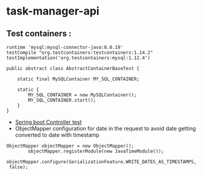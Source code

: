 # task-manager-api

## Test containers :

```
runtime 'mysql:mysql-connector-java:8.0.19'
testCompile "org.testcontainers:testcontainers:1.14.2"
testImplementation('org.testcontainers:mysql:1.12.4') 
```

```
public abstract class AbstractContainerBaseTest {

    static final MySQLContainer MY_SQL_CONTAINER;

    static {
        MY_SQL_CONTAINER = new MySQLContainer();
        MY_SQL_CONTAINER.start();
    }
}
```

- [Spring boot Controller test](https://spring.io/guides/gs/testing-web/)
- ObjectMapper configuration for date in the request to avoid date getting converted to date with timestamp

```
ObjectMapper objectMapper = new ObjectMapper();
        objectMapper.registerModule(new JavaTimeModule());
        objectMapper.configure(SerializationFeature.WRITE_DATES_AS_TIMESTAMPS,
 false);
```